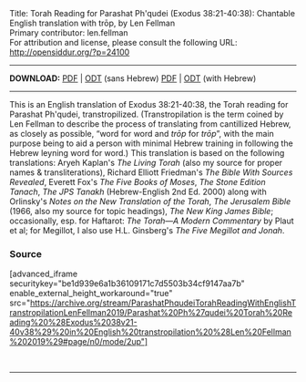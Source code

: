 <html>
<head></head>
<body>
Title: Torah Reading for Parashat Ph'qudei (Exodus 38:21-40:38): Chantable English translation with trōp, by Len Fellman<br />
Primary contributor: len.fellman<br />
For attribution and license, please consult the following URL: <a href="http://opensiddur.org/?p=24100">http://opensiddur.org/?p=24100</a>
<p />
<hr />

<style type="text/css" media="all">.printfriendly {display: none!important;}</style>

<strong>DOWNLOAD:</strong> 
<a href="https://archive.org/download/ParashatPhqudeiTorahReadingWithEnglishTranstropilationLenFellman2019/Parashat%20Ph%27qudei%20Torah%20Reading%20%28Exodus%2038v21-40v38%29%20in%20English%20transtropilation%20%28Len%20Fellman%202019%29%20-%20english%20only.pdf">PDF</a> | <a href="https://archive.org/download/ParashatPhqudeiTorahReadingWithEnglishTranstropilationLenFellman2019/Parashat%20Ph%27qudei%20Torah%20Reading%20%28Exodus%2038v21-40v38%29%20in%20English%20transtropilation%20%28Len%20Fellman%202019%29%20-%20english%20only.odt">ODT</a> (sans Hebrew) 
<a href="https://archive.org/download/ParashatPhqudeiTorahReadingWithEnglishTranstropilationLenFellman2019/Parashat%20Ph%27qudei%20Torah%20Reading%20%28Exodus%2038v21-40v38%29%20in%20English%20transtropilation%20%28Len%20Fellman%202019%29.pdf">PDF</a> | <a href="https://archive.org/download/ParashatPhqudeiTorahReadingWithEnglishTranstropilationLenFellman2019/Parashat%20Ph%27qudei%20Torah%20Reading%20%28Exodus%2038v21-40v38%29%20in%20English%20transtropilation%20%28Len%20Fellman%202019%29.odt">ODT</a> (with Hebrew)

<hr />

This is an English translation of Exodus 38:21-40:38, the Torah reading for Parashat Ph'qudei, transtropilized. (Transtropilation is the term coined by Len Fellman to describe the process of translating from cantillized Hebrew, as closely as possible, “word for word and <em>trōp</em> for <em>trōp</em>”, with the main purpose being to aid a person with minimal Hebrew training in following the Hebrew leyning word for word.) This translation is based on the following translations: Aryeh Kaplan's <em>The Living Torah</em> (also my source for proper names & transliterations), Richard Elliott Friedman's <em>The Bible With Sources Revealed</em>, Everett Fox's <em>The Five Books of Moses</em>, <em>The Stone Edition Tanach</em>, <em>The JPS Tanakh</em> (Hebrew-English 2nd Ed. 2000) along with Orlinsky's <em>Notes on the New Translation of the Torah</em>, <em>The Jerusalem Bible</em> (1966, also my source for topic headings), <em>The New King James Bible</em>; occasionally, esp. for Haftarot: <em>The Torah—A Modern Commentary</em> by Plaut et al; for Megillot, I also use H.L. Ginsberg's <em>The Five Megillot and Jonah</em>.

<h3>Source</h3>

[advanced_iframe securitykey="be1d939e6a1b36109171c7d5503b34cf9147aa7b" enable_external_height_workaround="true" src="https://archive.org/stream/ParashatPhqudeiTorahReadingWithEnglishTranstropilationLenFellman2019/Parashat%20Ph%27qudei%20Torah%20Reading%20%28Exodus%2038v21-40v38%29%20in%20English%20transtropilation%20%28Len%20Fellman%202019%29#page/n0/mode/2up"]

&nbsp;

<hr />

&nbsp;

</body>
</html>